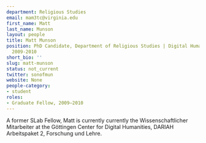 ```yaml
---
department: Religious Studies
email: mam3tc@virginia.edu
first_name: Matt
last_name: Munson
layout: people
title: Matt Munson
position: PhD Candidate, Department of Religious Studies | Digital Humanities Fellow
  2009-2010
short_bio: ''
slug: matt-munson
status: not_current
twitter: sonofmun
website: None
people-category:
- student
roles:
- Graduate Fellow, 2009–2010
---
```


A former SLab Fellow, Matt is currently currently the Wissenschaftlicher Mitarbeiter at the Göttingen Center for Digital Humanities, DARIAH Arbeitspaket 2, Forschung und Lehre.
